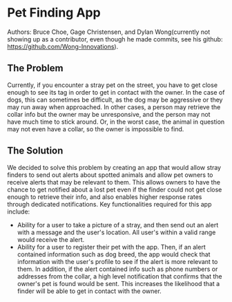 # Pet Finding App

Authors: Bruce Choe, Gage Christensen, and Dylan Wong(currently not showing up as a contributor, 
even though he made commits, see his github: https://github.com/Wong-Innovations).

## The Problem

Currently, if you encounter a stray pet on the street, you have to get close enough to see its tag
in order to get in contact with the owner. In the case of dogs, this can sometimes be difficult, as
the dog may be aggressive or they may run away when approached. In other cases, a person may
retrieve the collar info but the owner may be unresponsive, and the person may not have much time
to stick around. Or, in the worst case, the animal in question may not even have a collar, so the
owner is impossible to find.

## The Solution

We decided to solve this problem by creating an app that would allow stray finders to send out
alerts about spotted animals and allow pet owners to receive alerts that may be relevant to them. 
This allows owners to have the chance to get notified about a lost pet even if the finder could not
get close enough to retrieve their info, and also enables higher response rates through dedicated
notifications. Key functionalities required for this app include:

* Ability for a user to take a picture of a stray, and then send out an alert with a message and the
user's location. All user's within a valid range would receive the alert.
* Ability for a user to register their pet with the app. Then, if an alert contained information
such as dog breed, the app would check that information with the user's profile to see if the alert
is more relevant to them. In addition, if the alert contained info such as phone numbers or
addresses from the collar, a high level notification that confirms that the owner's pet is found
would be sent. This increases the likelihood that a finder will be able to get in contact with the
owner.
